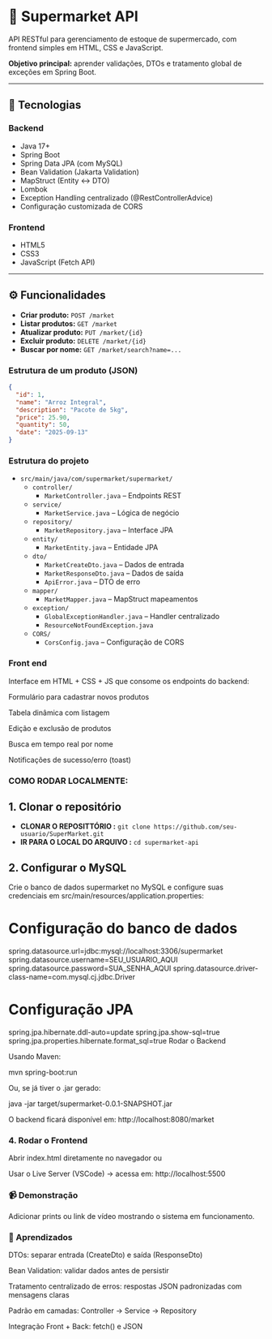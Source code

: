 # 🛒 Supermarket API

API RESTful para gerenciamento de estoque de supermercado, com frontend simples em HTML, CSS e JavaScript.

**Objetivo principal:** aprender validações, DTOs e tratamento global de exceções em Spring Boot.

---

## 🚀 Tecnologias

### Backend
- Java 17+
- Spring Boot
- Spring Data JPA (com MySQL)
- Bean Validation (Jakarta Validation)
- MapStruct (Entity ↔ DTO)
- Lombok
- Exception Handling centralizado (@RestControllerAdvice)
- Configuração customizada de CORS

### Frontend
- HTML5
- CSS3
- JavaScript (Fetch API)

---

## ⚙️ Funcionalidades

- **Criar produto:** `POST /market`
- **Listar produtos:** `GET /market`
- **Atualizar produto:** `PUT /market/{id}`
- **Excluir produto:** `DELETE /market/{id}`
- **Buscar por nome:** `GET /market/search?name=...`

### Estrutura de um produto (JSON)
```json
{
  "id": 1,
  "name": "Arroz Integral",
  "description": "Pacote de 5kg",
  "price": 25.90,
  "quantity": 50,
  "date": "2025-09-13"
}
```
### Estrutura do projeto

- `src/main/java/com/supermarket/supermarket/`
  - `controller/`
    - `MarketController.java` – Endpoints REST
  - `service/`
    - `MarketService.java` – Lógica de negócio
  - `repository/`
    - `MarketRepository.java` – Interface JPA
  - `entity/`
    - `MarketEntity.java` – Entidade JPA
  - `dto/`
    - `MarketCreateDto.java` – Dados de entrada
    - `MarketResponseDto.java` – Dados de saída
    - `ApiError.java` – DTO de erro
  - `mapper/`
    - `MarketMapper.java` – MapStruct mapeamentos
  - `exception/`
    - `GlobalExceptionHandler.java` – Handler centralizado
    - `ResourceNotFoundException.java`
  - `CORS/`
    - `CorsConfig.java` – Configuração de CORS
    
### Front end
Interface em HTML + CSS + JS que consome os endpoints do backend:

Formulário para cadastrar novos produtos

Tabela dinâmica com listagem

Edição e exclusão de produtos

Busca em tempo real por nome

Notificações de sucesso/erro (toast)

### COMO RODAR LOCALMENTE:
## 1. Clonar o repositório
- **CLONAR O REPOSITTÓRIO :** `git clone https://github.com/seu-usuario/SuperMarket.git`
- **IR PARA O LOCAL DO ARQUIVO :** `cd supermarket-api`
## 2. Configurar o MySQL
Crie o banco de dados supermarket no MySQL e configure suas credenciais em src/main/resources/application.properties:
# Configuração do banco de dados
spring.datasource.url=jdbc:mysql://localhost:3306/supermarket
spring.datasource.username=SEU_USUARIO_AQUI
spring.datasource.password=SUA_SENHA_AQUI
spring.datasource.driver-class-name=com.mysql.cj.jdbc.Driver

# Configuração JPA
spring.jpa.hibernate.ddl-auto=update
spring.jpa.show-sql=true
spring.jpa.properties.hibernate.format_sql=true
Rodar o Backend

Usando Maven:

mvn spring-boot:run


Ou, se já tiver o .jar gerado:

java -jar target/supermarket-0.0.1-SNAPSHOT.jar


O backend ficará disponível em:
http://localhost:8080/market

### 4. Rodar o Frontend

Abrir index.html diretamente no navegador
ou

Usar o Live Server (VSCode) → acessa em: http://localhost:5500

### 📹 Demonstração

Adicionar prints ou link de vídeo mostrando o sistema em funcionamento.

### 📌 Aprendizados

DTOs: separar entrada (CreateDto) e saída (ResponseDto)

Bean Validation: validar dados antes de persistir

Tratamento centralizado de erros: respostas JSON padronizadas com mensagens claras

Padrão em camadas: Controller → Service → Repository

Integração Front + Back: fetch() e JSON

